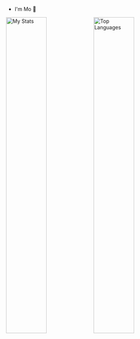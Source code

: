 - I'm Mo 👋 
<img alt="My Stats" align="left" width="47%" src="https://github-readme-stats.vercel.app/api?username=Mobendraou&show_icons=true"/>
<img alt="Top Languages" align="left" width="47%" src="https://github-readme-stats.vercel.app/api/top-langs/?username=Mobendraou&layout=compact"/>
